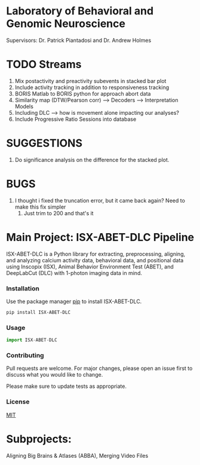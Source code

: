 # Laboratory of Behavioral and Genomic Neuroscience
Supervisors: Dr. Patrick Piantadosi and Dr. Andrew Holmes

# TODO Streams
1) Mix postactivity and preactivity subevents in stacked bar plot
2) Include activity tracking in addition to responsiveness tracking
3) BORIS Matlab to BORIS python for approach abort data
4) Similarity map (DTW/Pearson corr) --> Decoders --> Interpretation Models
5) Including DLC --> how is movement alone impacting our analyses?
6) Include Progressive Ratio Sessions into database

# SUGGESTIONS
1) Do significance analysis on the difference for the stacked plot.

# BUGS

1) I thought i fixed the truncation error, but it came back again? Need to make this fix simpler
   1) Just trim to 200 and that's it

# Main Project: ISX-ABET-DLC Pipeline

ISX-ABET-DLC is a Python library for extracting, preprocessing, aligning, and analyzing calcium activity data, behavioral data, and positional data using Inscopix (ISX), Animal Behavior Environment Test (ABET), and DeepLabCut (DLC) with 1-photon imaging data in mind.

### Installation

Use the package manager [pip](https://pip.pypa.io/en/stable/) to install ISX-ABET-DLC.

```bash
pip install ISX-ABET-DLC
```

### Usage

```python
import ISX-ABET-DLC
```

### Contributing
Pull requests are welcome. For major changes, please open an issue first to discuss what you would like to change.

Please make sure to update tests as appropriate.

### License
[MIT](https://choosealicense.com/licenses/mit/)

# Subprojects: 
Aligning Big Brains & Atlases (ABBA), 
Merging Video Files

